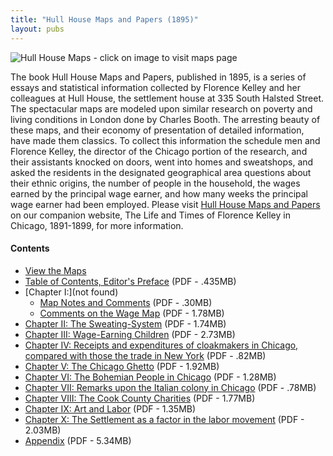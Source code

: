 ```yaml
---
title: "Hull House Maps and Papers (1895)"
layout: pubs
---
```


![Hull House Maps - click on image to visit maps page](/img/pub/hullhouse/HHouseMaps.jpg)

The book Hull House Maps and Papers, published in 1895, is a series of essays and statistical information collected by Florence Kelley and her colleagues at Hull House, the settlement house at 335 South Halsted Street. The spectacular maps are modeled upon similar research on poverty and living conditions in London done by Charles Booth. The arresting beauty of these maps, and their economy of presentation of detailed information, have made them classics. To collect this information the schedule men and Florence Kelley, the director of the Chicago portion of the research, and their assistants knocked on doors, went into homes and sweatshops, and asked the residents in the designated geographical area questions about their ethnic origins, the number of people in the household, the wages earned by the principal wage earner, and how many weeks the principal wage earner had been employed. Please visit [Hull House Maps and Papers](http://florencekelley.northwestern.edu/historical/hullhouse/) on our companion website, The Life and Times of Florence Kelley in Chicago, 1891-1899, for more information.

#### Contents
  * [View the Maps](/pubs/hullhouse/Maps/)
  * [Table of Contents, Editor's Preface](/docs_fk/homicide/HullHouse/HH.toc.pdf)
    (PDF - .435MB)
  * [Chapter I:](not found)
    * [Map Notes and Comments](/docs_fk/homicide/HullHouse/HH.01.1.pdf)
      (PDF - .30MB)
    * [Comments on the Wage Map](/docs_fk/homicide/HullHouse/HH.01.2.pdf)
      (PDF - 1.78MB)
  * [Chapter II: The Sweating-System](/docs_fk/homicide/HullHouse/HH.02.pdf)
    (PDF - 1.74MB)
  * [Chapter III: Wage-Earning Children](/docs_fk/homicide/HullHouse/HH.03.pdf)
    (PDF - 2.73MB)
  * [Chapter IV: Receipts and expenditures of cloakmakers in Chicago, compared with those the trade in New York](/docs_fk/homicide/HullHouse/HH.04.pdf)
    (PDF - .82MB)
  * [Chapter V: The Chicago Ghetto](/docs_fk/homicide/HullHouse/HH.05.pdf)
    (PDF - 1.92MB)
  * [Chapter VI: The Bohemian People in Chicago](/docs_fk/homicide/HullHouse/HH.06.pdf)
    (PDF - 1.28MB)
  * [Chapter VII: Remarks upon the Italian colony in Chicago](/docs_fk/homicide/HullHouse/HH.07.pdf)
    (PDF - .78MB)
  * [Chapter VIII: The Cook County Charities](/docs_fk/homicide/HullHouse/HH.08.pdf)
    (PDF - 1.77MB)
  * [Chapter IX: Art and Labor](/docs_fk/homicide/HullHouse/HH.09.pdf)
    (PDF - 1.35MB)
  * [Chapter X: The Settlement as a factor in the labor movement](/docs_fk/homicide/HullHouse/HH.10.pdf)
    (PDF - 2.03MB)
  * [Appendix](/docs_fk/homicide/HullHouse/HH.appendix.pdf)
    (PDF - 5.34MB)
